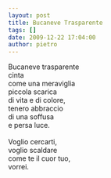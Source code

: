 ```yaml
---
layout: post
title: Bucaneve Trasparente
tags: []
date: 2009-12-22 17:04:00
author: pietro
---
```

Bucaneve trasparente<br/>cinta<br/>come una meraviglia<br/>piccola scarica<br/>di vita e di colore,<br/>tenero abbraccio<br/>di una soffusa<br/>e persa luce.<br/><br/>Voglio cercarti,<br/>voglio scaldare<br/>come te il cuor tuo,<br/>vorrei.
